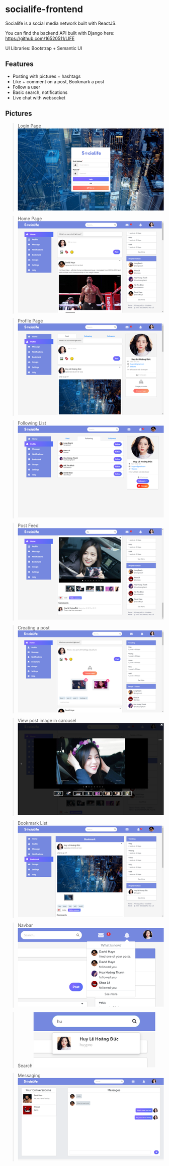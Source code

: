 # socialife-frontend
Socialife is a social media network built with ReactJS.

You can find the backend API built with Django here: https://github.com/16520511/LIFE

UI Libraries: Bootstrap + Semantic UI

Features
-------------
- Posting with pictures + hashtags
- Like + comment on a post, Bookmark a post
- Follow a user
- Basic search, notifications
- Live chat with websocket

Pictures
-------------
> Login Page
![](https://github.com/16520511/socialife/blob/master/images/login.png)

> Home Page
![](https://github.com/16520511/socialife/blob/master/images/home.png)

> Profile Page
![](https://github.com/16520511/socialife/blob/master/images/profile.png)

> Following List
![](https://github.com/16520511/socialife/blob/master/images/following.png)

> Post Feed
![](https://github.com/16520511/socialife/blob/master/images/feed.png)

> Creating a post
![](https://github.com/16520511/socialife/blob/master/images/posting.png)

> View post image in carousel
![](https://github.com/16520511/socialife/blob/master/images/carousel.png)

> Bookmark List
![](https://github.com/16520511/socialife/blob/master/images/bookmark.png)


> Navbar
![](https://github.com/16520511/socialife/blob/master/images/navigation-bar.png)


> Search
![](https://github.com/16520511/socialife/blob/master/images/search.png)

> Messaging
![](https://github.com/16520511/socialife/blob/master/images/message.png)

